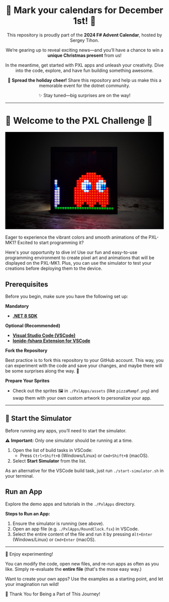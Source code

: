 <div align="center">
  <h1>🎁 <strong>Mark your calendars for December 1st!</strong> 🎁</h1>

This repository is proudly part of the **2024 F# Advent Calendar**, hosted by Sergey Tihon. 

We’re gearing up to reveal exciting news—and you’ll have a chance to win a **unique Christmas present** from us!

In the meantime, get started with PXL apps and unleash your creativity. Dive into the code, explore, and have fun building something awesome.

📣 **Spread the holiday cheer!**
Share this repository and help us make this a memorable event for the dotnet community.

✨ Stay tuned—big surprises are on the way!

</div>

---

# 🎄 **Welcome to the PXL Challenge** 🎄

<div align="center">
   <img src="pxl-mk1.jpg" alt="PXL MK1" width="600"/>
</div>

Eager to experience the vibrant colors and smooth animations of the PXL-MK1? Excited to start programming it?

Here's your opportunity to dive in! Use our fun and easy-to-use programming environment to create pixel art and animations that will be displayed on the PXL-MK1. Plus, you can use the simulator to test your creations before deploying them to the device.

## Prerequisites

Before you begin, make sure you have the following set up:

**Mandatory**

- [**.NET 8 SDK**](https://dotnet.microsoft.com/en-us/download/dotnet/8.0)

**Optional (Recommended)**

- [**Visual Studio Code (VSCode)**](https://code.visualstudio.com/)
- [**Ionide-fsharp Extension for VSCode**](https://marketplace.visualstudio.com/items?itemName=Ionide.Ionide-fsharp)

**Fork the Repository**

Best practice is to fork this repository to your GitHub account. This way, you can experiment with the code and save your changes, and maybe there will be some surprises along the way. 🎁

**Prepare Your Sprites**

- Check out the sprites 🖼️ in `./PxlApps/assets` (like `pizzaMampf.png`) and swap them with your own custom artwork to personalize your app.

---

## 🚀 Start the Simulator

Before running any apps, you’ll need to start the simulator.

⚠️ **Important:** Only one simulator should be running at a time.

1. Open the list of build tasks in VSCode:
   - Press `Ctrl+Shift+B` (Windows/Linux) or `Cmd+Shift+B` (macOS).
2. Select **Start Simulator** from the list.

As an alternative for the VSCode build task, just run `./start-simulator.sh` in your terminal.

## Run an App

Explore the demo apps and tutorials in the `./PxlApps` directory.

**Steps to Run an App:**

1. Ensure the simulator is running (see above).
2. Open an app file (e.g. `./PxlApps/RoundClock.fsx`) in VSCode.
3. Select the entire content of the file and run it by pressing `Alt+Enter` (Windows/Linux) or `Cmd+Enter` (macOS).

---

🎉 Enjoy experimenting!

You can modify the code, open new files, and re-run apps as often as you like. Simply re-evaluate the **entire file** (that's the mose easy way.)

Want to create your own apps? Use the examples as a starting point, and let your imagination run wild!

🌟 Thank You for Being a Part of This Journey!
